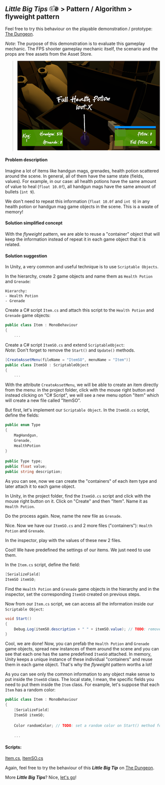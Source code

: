 ## _**Little Big Tips**_ ![Joystick](https://raw.githubusercontent.com/alissin/alissin.github.io/master/images/joystick.png) > Pattern / Algorithm > flyweight pattern

Feel free to try this behaviour on the playable demonstration / prototype: [The Dungeon](https://simmer.io/@alissin/the-dungeon).

_Note_: The purpose of this demonstration is to evaluate this gameplay mechanic. The FPS shooter gameplay mechanic itself, the scenario and the props are free assets from the Asset Store.

> ![The Dungeon](./../../z_images/the_dungeon/flyweight.png)

#### Problem description
Imagine a lot of items like handgun mags, grenades, health potion scattered around the scene. In general, all of them have the same state (fields, values). For example, in our case: all health potions have the same amount of value to heal (`float 10.0f`), all handgun mags have the same amount of bullets (`int 9`).

We don't need to repeat this information (`float 10.0f` and `int 9`) in any health potion or handgun mag game objects in the scene. This is a waste of memory!

#### Solution simplified concept
With the _flyweight_ pattern, we are able to reuse a "container" object that will keep the information instead of repeat it in each game object that it is related.

#### Solution suggestion
In Unity, a very common and useful technique is to use `Scriptable Objects`.

In the hierarchy, create 2 game objects and name them as `Health Potion` and `Grenade`:

```
Hierarchy:
- Health Potion
- Grenade
```

Create a C# script `Item.cs` and attach this script to the `Health Potion` and `Grenade` game objects:<br/>

```csharp
public class Item : MonoBehaviour
{
    ...
```

Create a C# script `ItemSO.cs` and extend `ScriptableObject`:<br/>
_Note_: Don't forget to remove the `Start()` and `Update()` methods.

```csharp
[CreateAssetMenu(fileName = "ItemSO", menuName = "Item")]
public class ItemSO : ScriptableObject
{
    ...
```

With the attribute `CreateAssetMenu`, we will be able to create an item directly from the menu: in the project folder, click with the mouse right button and instead clicking on "C# Script", we will see a new menu option "Item" which will create a new file called "ItemSO".

But first, let's implement our `Scriptable Object`. In the `ItemSO.cs` script, define the fields:

```csharp
public enum Type
{
    MagHandgun,
    Grenade,
    HealthPotion
}

public Type type;
public float value;
public string description;
```

As you can see, now we can create the "containers" of each item type and later attach it to each game object.

In Unity, in the project folder, find the `ItemSO.cs` script and click with the mouse right button on it. Click on "Create" and then "Item". Name it as `Health Potion`.

Do the process again. Now, name the new file as `Grenade`.

Nice. Now we have our `ItemSO.cs` and 2 more files ("containers"): `Health Potion` and `Grenade`.

In the inspector, play with the values of these new 2 files.

Cool! We have predefined the settings of our items. We just need to use them.

In the `Item.cs` script, define the field:

```csharp
[SerializeField]
ItemSO itemSO;
```

Find the `Health Potion` and `Grenade` game objects in the hierarchy and in the inspector, set the corresponding `ItemSO` created on previous steps.

Now from our `Item.cs` script, we can access all the information inside our `Scriptable Object`:

```csharp
void Start()
{
    Debug.Log(itemSO.description + " " + itemSO.value); // TODO: remove
}
```

Cool, we are done! Now, you can prefab the `Health Potion` and `Grenade` game objects, spread new instances of them around the scene and you can see that each one has the same predefined `ItemSO` attached. In memory, Unity keeps a unique instance of these individual "containers" and reuse them in each game object. That's why the _flyweight_ pattern worths a lot!

As you can see only the common information to any object make sense to put inside the `ItemSO` class. The local state, I mean, the specific fields you need to put them inside the `Item` class. For example, let's suppose that each `Item` has a random color:

```csharp
public class Item : MonoBehaviour
{
    [SerializeField]
    ItemSO itemSO;

    Color randomColor; // TODO: set a random color on Start() method for example

    ...
```

#### Scripts:
[Item.cs](./Item.cs), [ItemSO.cs](./ItemSO.cs)

Again, feel free to try the behaviour of this _**Little Big Tip**_ on [The Dungeon](https://simmer.io/@alissin/the-dungeon).

More _**Little Big Tips**_? Nice, [let's go](https://github.com/alissin/little-big-tips)!